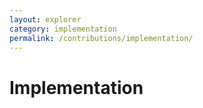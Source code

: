 ```yaml
---
layout: explorer
category: implementation
permalink: /contributions/implementation/
---
```


# Implementation


